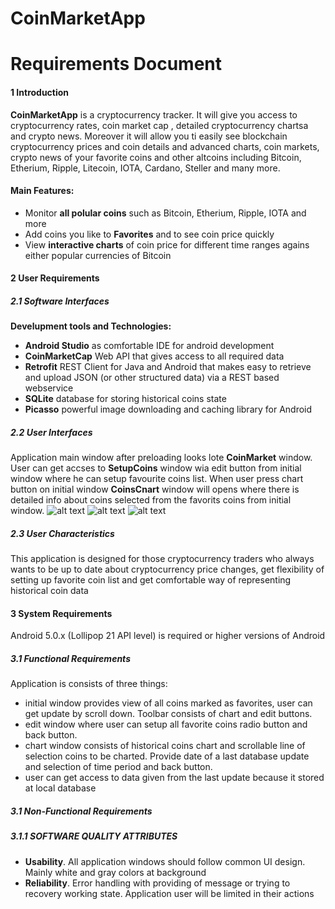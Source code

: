 # CoinMarketApp
# Requirements Document
#### 1 Introduction
**CoinMarketApp** is a cryptocurrency tracker. It will give you access to cryptocurrency rates, coin market cap , detailed cryptocurrency chartsa and crypto news. Moreover it will allow you ti easily see blockchain cryptocurrency prices and coin details and advanced charts, coin markets, crypto news of your favorite coins and other altcoins including Bitcoin, Etherium, Ripple, Litecoin, IOTA, Cardano, Steller and many more.
#### **Main Features:**
- Monitor **all polular coins** such as Bitcoin, Etherium, Ripple, IOTA and more
- Add coins you like to **Favorites** and to see coin price quickly
- View **interactive charts** of coin price for different time ranges agains either popular currencies of Bitcoin

#### 2 User Requirements
##### 2.1 Software Interfaces
**Develupment tools and Technologies:**
- **Android Studio** as comfortable IDE for android development
- **CoinMarketCap** Web API that gives access to all required data
- **Retrofit** REST Client for Java and Android that makes easy to retrieve and upload JSON (or other structured data) via a REST based webservice 
- **SQLite** database for storing historical coins state
- **Picasso** powerful image downloading and caching library for Android
##### 2.2 User Interfaces
Application main window after preloading looks lote **CoinMarket** window. User can get accses to **SetupCoins** window wia edit button from initial window where he can setup favourite coins list. When user press chart button on initial window **CoinsCnart** window will opens where there is detailed info about coins selected from the favorits coins from initial window.
![alt text](https://github.com/b00m-b00m/CoinMarketApp-TRTPO/blob/master/Documents/mockups/CoinMarket.PNG "Application main window")
![alt text](https://github.com/b00m-b00m/CoinMarketApp-TRTPO/blob/master/Documents/mockups/SetupCoins.PNG "Setup coins window")
![alt text](https://github.com/b00m-b00m/CoinMarketApp-TRTPO/blob/master/Documents/mockups/CoinCharts.PNG "Coins chart window")
##### 2.3 User Characteristics
This application is designed for those cryptocurrency traders who always wants to be up to date about cryptocurrency price changes, get flexibility of setting up favorite coin list and get comfortable way of representing historical coin data
#### 3 System Requirements
Android 5.0.x (Lollipop 21 API level) is required or higher versions of Android
##### 3.1 Functional Requirements
Application is consists of three things:
- initial window provides view of all coins marked as favorites, user can get update by scroll down. Toolbar consists of chart and edit buttons.
- edit window where user can setup all favorite coins radio button and back button.
- chart window consists of historical coins chart and scrollable line of selection coins to be charted. Provide date of a last database update and selection of time period and back button.
- user can get access to data given from the last update because it stored at local database
##### 3.1 Non-Functional Requirements
##### 3.1.1 SOFTWARE QUALITY ATTRIBUTES
- **Usability**. All application windows should follow common UI design. Mainly white and gray colors at background
- **Reliability**. Error handling with providing of message or trying to recovery working state. Application user will be limited in their actions

